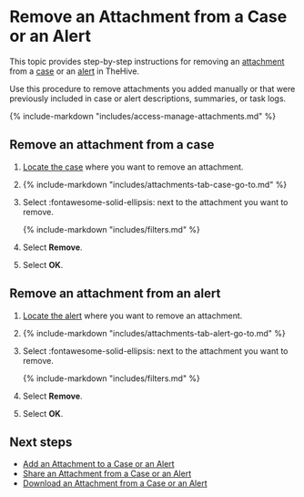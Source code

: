 # Remove an Attachment from a Case or an Alert

This topic provides step-by-step instructions for removing an [attachment](../../../analyst-corner/cases/attachments/about-attachments.md) from a [case](../about-cases.md) or an [alert](../../alerts/about-alerts.md) in TheHive.

Use this procedure to remove attachments you added manually or that were previously included in case or alert descriptions, summaries, or task logs.

{% include-markdown "includes/access-manage-attachments.md" %}

## Remove an attachment from a case

1. [Locate the case](../search-for-cases/find-a-case.md) where you want to remove an attachment.

2. {% include-markdown "includes/attachments-tab-case-go-to.md" %}

3. Select :fontawesome-solid-ellipsis: next to the attachment you want to remove.

    {% include-markdown "includes/filters.md" %}

4. Select **Remove**.

5. Select **OK**.

## Remove an attachment from an alert

1. [Locate the alert](../../alerts/search-for-alerts/find-an-alert.md) where you want to remove an attachment.

2. {% include-markdown "includes/attachments-tab-alert-go-to.md" %}

3. Select :fontawesome-solid-ellipsis: next to the attachment you want to remove.

    {% include-markdown "includes/filters.md" %}

4. Select **Remove**.

5. Select **OK**.

<h2>Next steps</h2>

* [Add an Attachment to a Case or an Alert](add-an-attachment-case-alert.md)
* [Share an Attachment from a Case or an Alert](share-an-attachment-case-alert.md)
* [Download an Attachment from a Case or an Alert](download-an-attachment-case-alert.md)